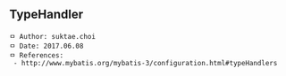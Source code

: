 ## TypeHandler

```
ㅁ Author: suktae.choi
ㅁ Date: 2017.06.08
ㅁ References:
 - http://www.mybatis.org/mybatis-3/configuration.html#typeHandlers
```
